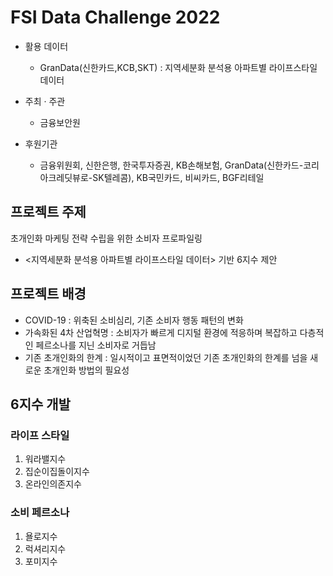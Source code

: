 # FSI Data Challenge 2022

- 활용 데이터
  - GranData(신한카드,KCB,SKT) : 지역세분화 분석용 아파트별 라이프스타일 데이터
  
- 주최 · 주관
  - 금융보안원

- 후원기관
  - 금융위원회, 신한은행, 한국투자증권, KB손해보험, GranData(신한카드-코리아크레딧뷰로-SK텔레콤), KB국민카드, 비씨카드, BGF리테일


## 프로젝트 주제
초개인화 마케팅 전략 수립을 위한 소비자 프로파일링
  - <지역세분화 분석용 아파트별 라이프스타일 데이터> 기반 6지수 제안
  
  
## 프로젝트 배경
- COVID-19 : 위축된 소비심리, 기존 소비자 행동 패턴의 변화
- 가속화된 4차 산업혁명 : 소비자가 빠르게 디지털 환경에 적응하며 복잡하고 다층적인 페르소나를 지닌 소비자로 거듭남
- 기존 초개인화의 한계 : 일시적이고 표면적이었던 기존 초개인화의 한계를 넘을 새로운 초개인화 방법의 필요성


## 6지수 개발

### 라이프 스타일
1. 워라밸지수
2. 집순이집돌이지수
3. 온라인의존지수


### 소비 페르소나
1. 욜로지수
2. 럭셔리지수
3. 포미지수


